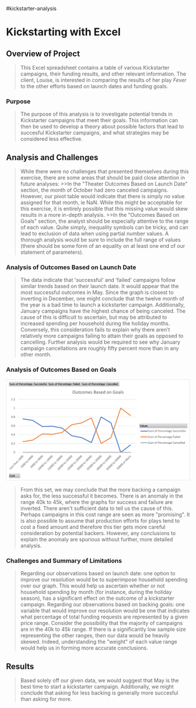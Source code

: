 #kickstarter-analysis
# Kickstarting with Excel

## Overview of Project
>This Excel spreadsheet contains a table of various Kickstarter campaigns, their funding results, and other relevant information. The client, Louise, is interested in comparing the results of her play *Fever* to the other efforts based on launch dates and funding goals.  

### Purpose
>The purpose of this analysis is to investigate potential trends in Kickstarter campaigns that meet their goals. This information can then be used to develop a theory about possible factors that lead to succesful Kickstarter campaigns, and what strategies may be considered less effective. 

## Analysis and Challenges
>While there were no challenges that presented themselves during this exercise, there are some areas that should be paid close attention in future analyses:
	>>In the "Theater Outcomes Based on Launch Date" section, the month of October had zero canceled campaigns. However, our pivot table would           indicate that there is simply no value assigned for that month, ie NaN. While this might be acceptable for this exercise, it is entirely 		         possible that this missing value would skew results in a more in-depth analysis.
	>>In the "Outcomes Based on Goals" section, the analyst should be especially attentive to the range of each value. Quite simply, 
	inequality symbols can be tricky, and can lead to exclusion of data when using partial number values. A thorough analysis would be sure to
	include the full range of values (there should be some form of an equality on at least one end of our statement of parameters).  

### Analysis of Outcomes Based on Launch Date
>The data indicate that 'successful' and 'failed' campaigns follow similar trends based on their launch date. It would appear that the most successful outcomes in May. Since the graph is closest to inverting in December, one might conclude that the twelve month of the year is a bad time to launch a kickstarter campaign. Additionally, January campaigns have the highest chance of being canceled. The cause of this is difficult to ascertain, but may be attributed to increased spending per household during the holiday months. Conversely, this consideration fails to explain why there aren't relatively more campaigns failing to attain their goals as opposed to cancelling. Further analysis would be required to see why January campaign cancellations are roughly fifty percent more than in any other month.  

### Analysis of Outcomes Based on Goals
![Outcomes Based on Goals](Outcomes_vs_Goals.png)
>From this set, we may conclude that the more backing a campaign asks for, the less successful it becomes. There is an anomaly in the range 40k to 45k, where the graphs for success and failure are inverted. There aren't sufficient data to tell us the cause of this. Perhaps campaigns in this cost range are seen as more "promising". It is also possible to assume that production efforts for plays tend to cost a fixed amount and therefore this tier gets more careful consideration by potential backers. However, any conclusions to explain the anomaly are spurious without further, more detailed analysis. 

### Challenges and Summary of Limitations
>Regarding our observations based on launch date: one option to improve our resolution would be to superimpose household spending over our graph. This would help us ascertain whether or not household spending by month (for instance, during the holiday season), has a significant effect on the outcome of a kickstarter campaign. 
>Regarding our observations based on backing goals: one variable that would improve our resolution would be one that indicates what percentage of total funding requests are represented by a given price range. Consider the possibility that the majority of campaigns are in the 40k to 45k range. If there is a significantly low sample size representing the other ranges, then our data would be heavily skewed. Indeed, understanding the "weight" of each value range would help us in forming more accurate conclusions. 

## Results
>Based solely off our given data, we would suggest that May is the best time to start a kickstarter campaign. Additionally, we might conclude that asking for less backing is generally more succesful than asking for more. 
